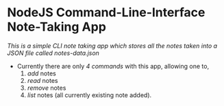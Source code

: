 # NodeJS Command-Line-Interface Note-Taking App

*This is a simple CLI note taking app which stores all the notes taken into a JSON file called notes-data.json*

  * Currently there are only *4 commands* with this app, allowing one to,
    1. *add* notes
    2. *read* notes
    3. *remove* notes
    4. *list* notes (all currently existing note added).
